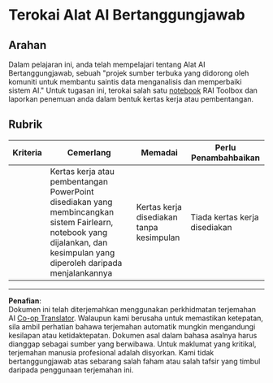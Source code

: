 <!--
CO_OP_TRANSLATOR_METADATA:
{
  "original_hash": "dbda60e7b1fe5f18974e7858eff0004e",
  "translation_date": "2025-09-05T19:34:31+00:00",
  "source_file": "1-Introduction/3-fairness/assignment.md",
  "language_code": "ms"
}
-->
# Terokai Alat AI Bertanggungjawab

## Arahan

Dalam pelajaran ini, anda telah mempelajari tentang Alat AI Bertanggungjawab, sebuah "projek sumber terbuka yang didorong oleh komuniti untuk membantu saintis data menganalisis dan memperbaiki sistem AI." Untuk tugasan ini, terokai salah satu [notebook](https://github.com/microsoft/responsible-ai-toolbox/blob/main/notebooks/responsibleaidashboard/getting-started.ipynb) RAI Toolbox dan laporkan penemuan anda dalam bentuk kertas kerja atau pembentangan.

## Rubrik

| Kriteria | Cemerlang | Memadai | Perlu Penambahbaikan |
| -------- | --------- | -------- | -------------------- |
|          | Kertas kerja atau pembentangan PowerPoint disediakan yang membincangkan sistem Fairlearn, notebook yang dijalankan, dan kesimpulan yang diperoleh daripada menjalankannya | Kertas kerja disediakan tanpa kesimpulan | Tiada kertas kerja disediakan |

---

**Penafian**:  
Dokumen ini telah diterjemahkan menggunakan perkhidmatan terjemahan AI [Co-op Translator](https://github.com/Azure/co-op-translator). Walaupun kami berusaha untuk memastikan ketepatan, sila ambil perhatian bahawa terjemahan automatik mungkin mengandungi kesilapan atau ketidaktepatan. Dokumen asal dalam bahasa asalnya harus dianggap sebagai sumber yang berwibawa. Untuk maklumat yang kritikal, terjemahan manusia profesional adalah disyorkan. Kami tidak bertanggungjawab atas sebarang salah faham atau salah tafsir yang timbul daripada penggunaan terjemahan ini.